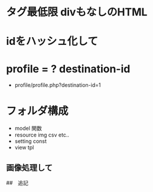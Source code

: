 # タグ最低限 divもなしのHTML

# idをハッシュ化して

# profile = ? destination-id
- profile/profile.php?destination-id=1


# フォルダ構成
- model 関数
- resource img csv etc..
- setting const
- view tpl

## 画像処理して


##　追記